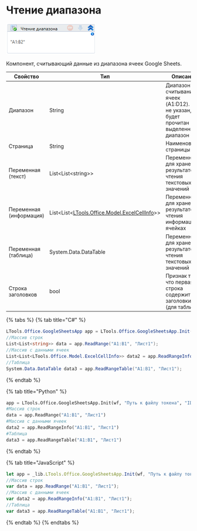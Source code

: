 # Чтение диапазона

![](<../../../.gitbook/assets/image (182).png>)

Компонент, считывающий данные из диапазона ячеек Google Sheets.

| Свойство                | Тип                                                                                        | Описание                                                                               |
| ----------------------- | ------------------------------------------------------------------------------------------ | -------------------------------------------------------------------------------------- |
| Диапазон                | String                                                                                     | Диапазон считывания ячеек (A1:D12). Если не указан, будет прочитан выделенный диапазон |
| Страница                | String                                                                                     | Наименование страницы                                                                  |
| Переменная (текст)      | List\<List\<string>>                                                                       | Переменная для хранения результатов чтения текстовых значений                          |
| Переменная (информация) | List\<List<[LTools.Office.Model.ExcelCellInfo](../els\_excel/datatypes/excelcellinfo.md)>> | Переменная для хранения результатов чтения информации о ячейках                        |
| Переменная (таблица)    | System.Data.DataTable                                                                      | Переменная для хранения результатов чтения текстовых значений                          |
| Строка заголовков       | bool                                                                                       | Признак того, что первая строка содержит заголовки (для таблицы)                       |

{% tabs %}
{% tab title="C#" %}
```csharp
LTools.Office.GoogleSheetsApp app = LTools.Office.GoogleSheetsApp.Init(wf, @"Путь к токену", @"ID документа");
//Массив строк
List<List<string>> data = app.ReadRange("A1:B1", "Лист1");
//Массив с данными ячеек
List<List<LTools.Office.Model.ExcelCellInfo>> data2 = app.ReadRangeInfo("A1:B1", "Лист1");
//Таблица
System.Data.DataTable data3 = app.ReadRangeTable("A1:B1", "Лист1");
```
{% endtab %}

{% tab title="Python" %}
```python
app = LTools.Office.GoogleSheetsApp.Init(wf, "Путь к файлу токена", "ID документа")
#Массив строк
data = app.ReadRange("A1:B1", "Лист1")
#Массив с данными ячеек
data2 = app.ReadRangeInfo("A1:B1", "Лист1")
#Таблица
data3 = app.ReadRangeTable("A1:B1", "Лист1")
```
{% endtab %}

{% tab title="JavaScript" %}
```javascript
let app = _lib.LTools.Office.GoogleSheetsApp.Init(wf, "Путь к файлу токена", "ID документа");
//Массив строк
var data = app.ReadRange("A1:B1", "Лист1");
//Массив с данными ячеек
var data2 = app.ReadRangeInfo("A1:B1", "Лист1");
//Таблица
var data3 = app.ReadRangeTable("A1:B1", "Лист1");
```
{% endtab %}
{% endtabs %}
